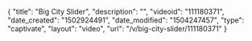 {
    "title": "Big City Slider",
    "description": "",
    "videoid": "111180371",
    "date_created": "1502924491",
    "date_modified": "1504247457",
    "type": "captivate",
    "layout": "video",
    "url": "\/v\/big-city-slider\/111180371"
}